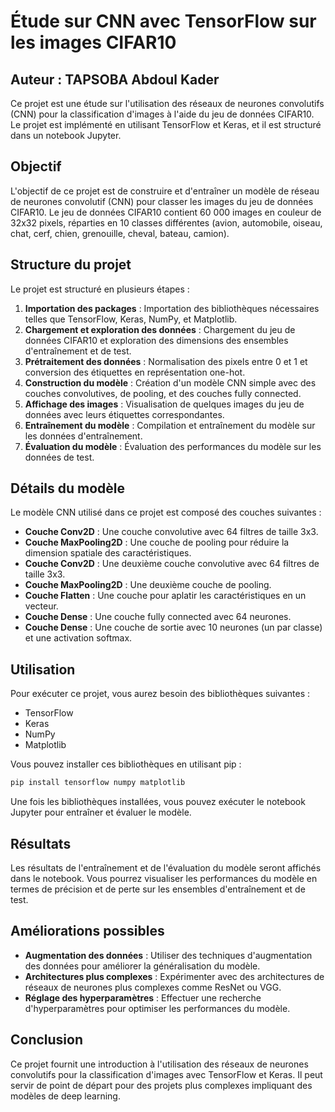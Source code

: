 # Étude sur CNN avec TensorFlow sur les images CIFAR10

## Auteur : TAPSOBA Abdoul Kader

Ce projet est une étude sur l'utilisation des réseaux de neurones convolutifs (CNN) pour la classification d'images à l'aide du jeu de données CIFAR10. Le projet est implémenté en utilisant TensorFlow et Keras, et il est structuré dans un notebook Jupyter.

## Objectif

L'objectif de ce projet est de construire et d'entraîner un modèle de réseau de neurones convolutif (CNN) pour classer les images du jeu de données CIFAR10. Le jeu de données CIFAR10 contient 60 000 images en couleur de 32x32 pixels, réparties en 10 classes différentes (avion, automobile, oiseau, chat, cerf, chien, grenouille, cheval, bateau, camion).

## Structure du projet

Le projet est structuré en plusieurs étapes :

1. **Importation des packages** : Importation des bibliothèques nécessaires telles que TensorFlow, Keras, NumPy, et Matplotlib.
2. **Chargement et exploration des données** : Chargement du jeu de données CIFAR10 et exploration des dimensions des ensembles d'entraînement et de test.
3. **Prétraitement des données** : Normalisation des pixels entre 0 et 1 et conversion des étiquettes en représentation one-hot.
4. **Construction du modèle** : Création d'un modèle CNN simple avec des couches convolutives, de pooling, et des couches fully connected.
5. **Affichage des images** : Visualisation de quelques images du jeu de données avec leurs étiquettes correspondantes.
6. **Entraînement du modèle** : Compilation et entraînement du modèle sur les données d'entraînement.
7. **Évaluation du modèle** : Évaluation des performances du modèle sur les données de test.

## Détails du modèle

Le modèle CNN utilisé dans ce projet est composé des couches suivantes :

- **Couche Conv2D** : Une couche convolutive avec 64 filtres de taille 3x3.
- **Couche MaxPooling2D** : Une couche de pooling pour réduire la dimension spatiale des caractéristiques.
- **Couche Conv2D** : Une deuxième couche convolutive avec 64 filtres de taille 3x3.
- **Couche MaxPooling2D** : Une deuxième couche de pooling.
- **Couche Flatten** : Une couche pour aplatir les caractéristiques en un vecteur.
- **Couche Dense** : Une couche fully connected avec 64 neurones.
- **Couche Dense** : Une couche de sortie avec 10 neurones (un par classe) et une activation softmax.

## Utilisation

Pour exécuter ce projet, vous aurez besoin des bibliothèques suivantes :

- TensorFlow
- Keras
- NumPy
- Matplotlib

Vous pouvez installer ces bibliothèques en utilisant pip :

```bash
pip install tensorflow numpy matplotlib
```

Une fois les bibliothèques installées, vous pouvez exécuter le notebook Jupyter pour entraîner et évaluer le modèle.

## Résultats

Les résultats de l'entraînement et de l'évaluation du modèle seront affichés dans le notebook. Vous pourrez visualiser les performances du modèle en termes de précision et de perte sur les ensembles d'entraînement et de test.

## Améliorations possibles

- **Augmentation des données** : Utiliser des techniques d'augmentation des données pour améliorer la généralisation du modèle.
- **Architectures plus complexes** : Expérimenter avec des architectures de réseaux de neurones plus complexes comme ResNet ou VGG.
- **Réglage des hyperparamètres** : Effectuer une recherche d'hyperparamètres pour optimiser les performances du modèle.

## Conclusion

Ce projet fournit une introduction à l'utilisation des réseaux de neurones convolutifs pour la classification d'images avec TensorFlow et Keras. Il peut servir de point de départ pour des projets plus complexes impliquant des modèles de deep learning.
